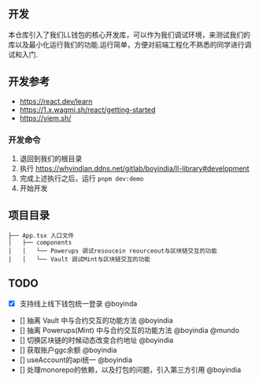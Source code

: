 ## 开发

本仓库引入了我们LL钱包的核心开发库，可以作为我们调试环境，来测试我们的库以及最小化运行我们的功能.运行简单，方便对前端工程化不熟悉的同学进行调试和入门.

## 开发参考

- https://react.dev/learn
- https://1.x.wagmi.sh/react/getting-started
- https://viem.sh/

### 开发命令

1. 退回到我们的根目录
2. 执行 https://whyindian.ddns.net/gitlab/boyindia/ll-library#development
3. 完成上述执行之后，运行 `pnpm dev:demo`
4. 开始开发

## 项目目录

```
├── App.tsx 入口文件
│   ├── components
│   │   └── Powerups 调试resoucein reourceout与区块链交互的功能
│   │   └── Vault 调试Mint与区块链交互的功能
```

## TODO

- [x] 支持线上线下钱包统一登录 @boyinda
- [] 抽离 Vault 中与合约交互的功能方法 @boyindia
- [] 抽离 Powerups(Mint) 中与合约交互的功能方法 @boyindia @mundo
- [] 切换区块链的时候动态改变合约地址 @boyindia
- [] 获取账户ggc余额 @boyindia
- [] useAccount的api统一 @boyindia
- [] 处理monorepo的依赖，以及打包的问题，引入第三方引用 @boyindia
